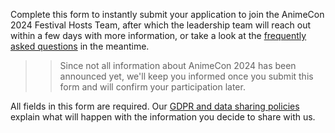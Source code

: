 Complete this form to instantly submit your application to join the AnimeCon 2024 Festival Hosts
Team, after which the leadership team will reach out within a few days with more information, or
take a look at the [frequently asked questions](faq.html) in the meantime.

>> Since not all information about AnimeCon 2024 has been announced yet, we'll keep you informed
>> once you submit this form and will confirm your participation later.

All fields in this form are required. Our [GDPR and data sharing policies](gdpr.html) explain what
will happen with the information you decide to share with us.
